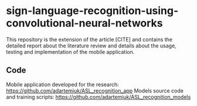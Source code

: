 # sign-language-recognition-using-convolutional-neural-networks
This repository is the extension of the article [CITE] and contains the detailed report about the literature review and details about the usage, testing and
implementation of the mobile application. 

## Code
Mobile application developed for the research: https://github.com/adartemiuk/ASL_recognition_app
Models source code and training scripts: https://github.com/adartemiuk/ASL_recognition_models

## 
